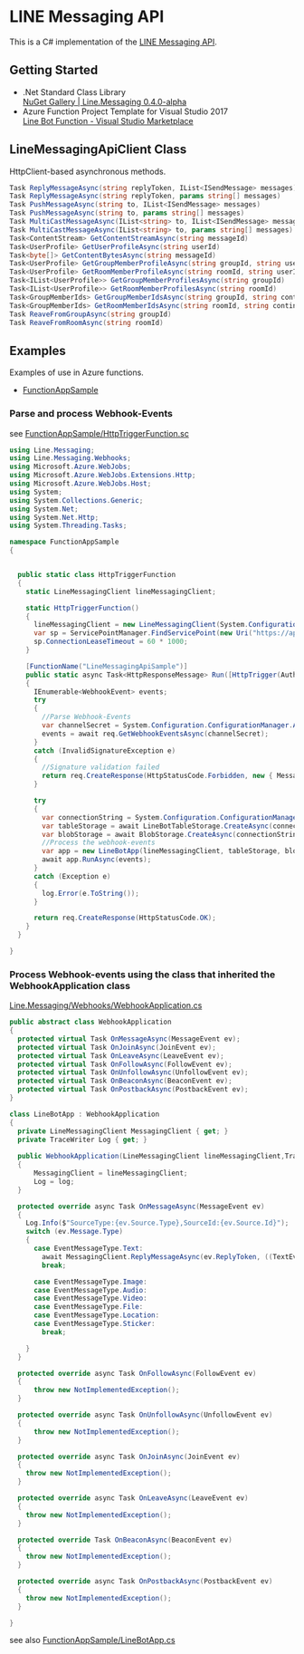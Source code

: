 # LINE Messaging API

This is a C# implementation of the [LINE Messaging API](https://developers.line.me/messaging-api/overview).

## Getting Started
- .Net Standard Class Library   
[NuGet Gallery | Line.Messaging 0.4.0-alpha](https://www.nuget.org/packages/Line.Messaging/0.4.0-alpha)
- Azure Function Project Template for Visual Studio 2017  
[Line Bot Function - Visual Studio Marketplace](https://marketplace.visualstudio.com/items?itemName=pierre3.LineBotFunction)

## LineMessagingApiClient Class

HttpClient-based asynchronous methods.
```cs
Task ReplyMessageAsync(string replyToken, IList<ISendMessage> messages)
Task ReplyMessageAsync(string replyToken, params string[] messages)
Task PushMessageAsync(string to, IList<ISendMessage> messages)
Task PushMessageAsync(string to, params string[] messages)
Task MultiCastMessageAsync(IList<string> to, IList<ISendMessage> messages)
Task MultiCastMessageAsync(IList<string> to, params string[] messages)
Task<ContentStream> GetContentStreamAsync(string messageId)
Task<UserProfile> GetUserProfileAsync(string userId)
Task<byte[]> GetContentBytesAsync(string messageId)
Task<UserProfile> GetGroupMemberProfileAsync(string groupId, string userId)
Task<UserProfile> GetRoomMemberProfileAsync(string roomId, string userId)
Task<IList<UserProfile>> GetGroupMemberProfilesAsync(string groupId)
Task<IList<UserProfile>> GetRoomMemberProfilesAsync(string roomId)
Task<GroupMemberIds> GetGroupMemberIdsAsync(string groupId, string continuationToken)
Task<GroupMemberIds> GetRoomMemberIdsAsync(string roomId, string continuationToken = null)
Task ReaveFromGroupAsync(string groupId)
Task ReaveFromRoomAsync(string roomId)
```


## Examples 

Examples of use in Azure functions. 
- [FunctionAppSample](https://github.com/pierre3/LineMessagingApi/blob/master/FunctionAppSample)

### Parse and process Webhook-Events

see [FunctionAppSample/HttpTriggerFunction.sc](https://github.com/pierre3/LineMessagingApi/blob/master/FunctionAppSample/HttpTriggerFunction.cs)

```cs
using Line.Messaging;
using Line.Messaging.Webhooks;
using Microsoft.Azure.WebJobs;
using Microsoft.Azure.WebJobs.Extensions.Http;
using Microsoft.Azure.WebJobs.Host;
using System;
using System.Collections.Generic;
using System.Net;
using System.Net.Http;
using System.Threading.Tasks;

namespace FunctionAppSample
{


  public static class HttpTriggerFunction
  {
    static LineMessagingClient lineMessagingClient;

    static HttpTriggerFunction()
    {
      lineMessagingClient = new LineMessagingClient(System.Configuration.ConfigurationManager.AppSettings["ChannelAccessToken"]);
      var sp = ServicePointManager.FindServicePoint(new Uri("https://api.line.me"));
      sp.ConnectionLeaseTimeout = 60 * 1000;
    }

    [FunctionName("LineMessagingApiSample")]
    public static async Task<HttpResponseMessage> Run([HttpTrigger(AuthorizationLevel.Anonymous, "post", Route = null)]HttpRequestMessage req, TraceWriter log)
    {
      IEnumerable<WebhookEvent> events;
      try
      {
        //Parse Webhook-Events
        var channelSecret = System.Configuration.ConfigurationManager.AppSettings["ChannelSecret"];
        events = await req.GetWebhookEventsAsync(channelSecret);
      }
      catch (InvalidSignatureException e)
      {
        //Signature validation failed
        return req.CreateResponse(HttpStatusCode.Forbidden, new { Message = e.Message });
      }

      try
      {
        var connectionString = System.Configuration.ConfigurationManager.AppSettings["AzureWebJobsStorage"];
        var tableStorage = await LineBotTableStorage.CreateAsync(connectionString);
        var blobStorage = await BlobStorage.CreateAsync(connectionString, "linebotcontainer");
        //Process the webhook-events
        var app = new LineBotApp(lineMessagingClient, tableStorage, blobStorage, log);
        await app.RunAsync(events);
      }
      catch (Exception e)
      {
        log.Error(e.ToString());
      }

      return req.CreateResponse(HttpStatusCode.OK);
    }
  }

}
```
### Process Webhook-events using the class that inherited the WebhookApplication class
        
[Line.Messaging/Webhooks/WebhookApplication.cs](https://github.com/pierre3/LineMessagingApi/blob/master/Line.Messaging/Webhooks/WebhookApplication.cs)   

```cs
public abstract class WebhookApplication
{
  protected virtual Task OnMessageAsync(MessageEvent ev);
  protected virtual Task OnJoinAsync(JoinEvent ev);
  protected virtual Task OnLeaveAsync(LeaveEvent ev);
  protected virtual Task OnFollowAsync(FollowEvent ev);
  protected virtual Task OnUnfollowAsync(UnfollowEvent ev);
  protected virtual Task OnBeaconAsync(BeaconEvent ev);
  protected virtual Task OnPostbackAsync(PostbackEvent ev);
}
```


```cs
class LineBotApp : WebhookApplication
{
  private LineMessagingClient MessagingClient { get; }
  private TraceWriter Log { get; }
  
  public WebhookApplication(LineMessagingClient lineMessagingClient,TraceWriter log)
  {
      MessagingClient = lineMessagingClient;
      Log = log;
  }

  protected override async Task OnMessageAsync(MessageEvent ev)
  {
    Log.Info($"SourceType:{ev.Source.Type},SourceId:{ev.Source.Id}");
    switch (ev.Message.Type)
    {
      case EventMessageType.Text:
        await MessagingClient.ReplyMessageAsync(ev.ReplyToken, ((TextEventMessage)ev.Message).Text);
        break;

      case EventMessageType.Image:
      case EventMessageType.Audio:
      case EventMessageType.Video:
      case EventMessageType.File:
      case EventMessageType.Location:
      case EventMessageType.Sticker:
        break;

    }
  }

  protected override async Task OnFollowAsync(FollowEvent ev)
  {
      throw new NotImplementedException();
  }

  protected override async Task OnUnfollowAsync(UnfollowEvent ev)
  {
      throw new NotImplementedException();
  }

  protected override async Task OnJoinAsync(JoinEvent ev)
  {
    throw new NotImplementedException();
  }

  protected override async Task OnLeaveAsync(LeaveEvent ev)
  {
    throw new NotImplementedException();
  }

  protected override Task OnBeaconAsync(BeaconEvent ev)
  {
    throw new NotImplementedException();
  }

  protected override async Task OnPostbackAsync(PostbackEvent ev)
  {
    throw new NotImplementedException();
  }

}
```

see also [FunctionAppSample/LineBotApp.cs](https://github.com/pierre3/LineMessagingApi/blob/master/FunctionAppSample/LineBotApp.cs)

